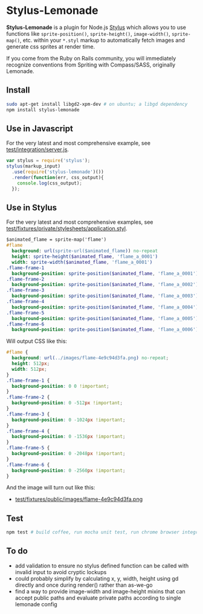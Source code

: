 Stylus-Lemonade
===============

**Stylus-Lemonade** is a plugin for Node.js [Stylus](https://github.com/LearnBoost/stylus)
which allows you to use functions like `sprite-position()`, `sprite-height()`, `image-width()`, `sprite-map()`, etc.
within your `*.styl` markup to automatically fetch images and generate css sprites at render time.

If you come from the Ruby on Rails community, you will immediately recognize conventions from Spriting
with Compass/SASS, originally Lemonade.

Install
-------

```bash
sudo apt-get install libgd2-xpm-dev # on ubuntu; a libgd dependency
npm install stylus-lemonade
```

Use in Javascript
-----------------

For the very latest and most comprehensive example, see [test/integration/server.js](https://github.com/mikesmullin/stylus-lemonade/blob/master/test/integration/server.js#L9).

```javascript
var stylus = require('stylus');
stylus(markup_input)
  .use(require('stylus-lemonade')())
  .render(function(err, css_output){
    console.log(css_output);
  });
```

Use in Stylus
-------------

For the very latest and most comprehensive examples, see [test/fixtures/private/stylesheets/application.styl](https://github.com/mikesmullin/stylus-lemonade/blob/master/test/fixtures/private/stylesheets/application.styl#L16).

```sass
$animated_flame = sprite-map('flame')
#flame
  background: url(sprite-url($animated_flame)) no-repeat
  height: sprite-height($animated_flame, 'flame_a_0001')
  width: sprite-width($animated_flame, 'flame_a_0001')
.flame-frame-1
  background-position: sprite-position($animated_flame, 'flame_a_0001') !important
.flame-frame-2
  background-position: sprite-position($animated_flame, 'flame_a_0002') !important
.flame-frame-3
  background-position: sprite-position($animated_flame, 'flame_a_0003') !important
.flame-frame-4
  background-position: sprite-position($animated_flame, 'flame_a_0004') !important
.flame-frame-5
  background-position: sprite-position($animated_flame, 'flame_a_0005') !important
.flame-frame-6
  background-position: sprite-position($animated_flame, 'flame_a_0006') !important
```

Will output CSS like this:

```css
#flame {
  background: url(../images/flame-4e9c94d3fa.png) no-repeat;
  height: 512px;
  width: 512px;
}
.flame-frame-1 {
  background-position: 0 0 !important;
}
.flame-frame-2 {
  background-position: 0 -512px !important;
}
.flame-frame-3 {
  background-position: 0 -1024px !important;
}
.flame-frame-4 {
  background-position: 0 -1536px !important;
}
.flame-frame-5 {
  background-position: 0 -2048px !important;
}
.flame-frame-6 {
  background-position: 0 -2560px !important;
}
```

And the image will turn out like this:

 * [test/fixtures/public/images/flame-4e9c94d3fa.png](https://github.com/mikesmullin/stylus-lemonade/blob/master/test/fixtures/public/images/flame-4e9c94d3fa.png)

Test
----

```bash
npm test # build coffee, run mocha unit test, run chrome browser integration test
```

To do
-----
 * add validation to ensure no stylus defined function can be called with invalid input to avoid cryptic lockups
 * could probably simplify by calculating x, y, width, height using gd directly and once during render() rather than as-we-go
 * find a way to provide image-width and image-height mixins that can accept public paths and evaluate private paths according to single lemonade config
